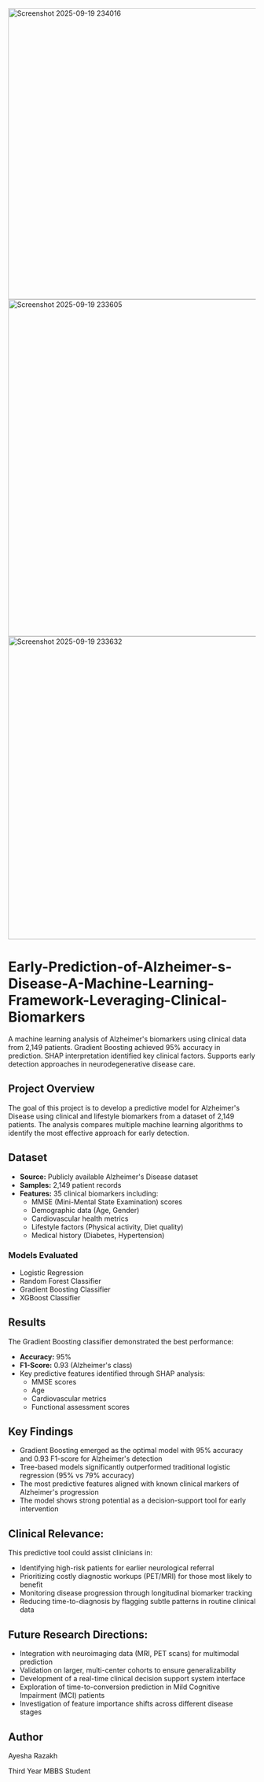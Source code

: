 <img width="1021" height="592" alt="Screenshot 2025-09-19 234016" src="https://github.com/user-attachments/assets/023454bc-22a3-4507-ba18-c946d9d944a6" />
<img width="766" height="685" alt="Screenshot 2025-09-19 233605" src="https://github.com/user-attachments/assets/50510d04-eb22-4579-8721-a2a37798862a" />
<img width="742" height="616" alt="Screenshot 2025-09-19 233632" src="https://github.com/user-attachments/assets/8659b70f-e233-4cdc-a38d-dde47511ea27" />


# Early-Prediction-of-Alzheimer-s-Disease-A-Machine-Learning-Framework-Leveraging-Clinical-Biomarkers

A machine learning analysis of Alzheimer's biomarkers using clinical data from 2,149 patients. Gradient Boosting achieved 95% accuracy in prediction. SHAP interpretation identified key clinical factors. Supports early detection approaches in neurodegenerative disease care.

## Project Overview

The goal of this project is to develop a predictive model for Alzheimer's Disease using clinical and lifestyle biomarkers from a dataset of 2,149 patients. The analysis compares multiple machine learning algorithms to identify the most effective approach for early detection.

## Dataset

- **Source:** Publicly available Alzheimer's Disease dataset
- **Samples:** 2,149 patient records
- **Features:** 35 clinical biomarkers including:
  - MMSE (Mini-Mental State Examination) scores
  - Demographic data (Age, Gender)
  - Cardiovascular health metrics
  - Lifestyle factors (Physical activity, Diet quality)
  - Medical history (Diabetes, Hypertension)

### Models Evaluated
- Logistic Regression
- Random Forest Classifier
- Gradient Boosting Classifier
- XGBoost Classifier

## Results

The Gradient Boosting classifier demonstrated the best performance:
- **Accuracy:** 95%
- **F1-Score:** 0.93 (Alzheimer's class)
- Key predictive features identified through SHAP analysis:
  - MMSE scores
  - Age
  - Cardiovascular metrics
  - Functional assessment scores

## Key Findings
- Gradient Boosting emerged as the optimal model with 95% accuracy and 0.93 F1-score for Alzheimer's detection
- Tree-based models significantly outperformed traditional logistic regression (95% vs 79% accuracy)
- The most predictive features aligned with known clinical markers of Alzheimer's progression
- The model shows strong potential as a decision-support tool for early intervention


## Clinical Relevance:
This predictive tool could assist clinicians in:
- Identifying high-risk patients for earlier neurological referral
- Prioritizing costly diagnostic workups (PET/MRI) for those most likely to benefit
- Monitoring disease progression through longitudinal biomarker tracking
- Reducing time-to-diagnosis by flagging subtle patterns in routine clinical data

## Future Research Directions:
- Integration with neuroimaging data (MRI, PET scans) for multimodal prediction
- Validation on larger, multi-center cohorts to ensure generalizability
- Development of a real-time clinical decision support system interface
- Exploration of time-to-conversion prediction in Mild Cognitive Impairment (MCI) patients
- Investigation of feature importance shifts across different disease stages

##  Author
Ayesha Razakh

Third Year MBBS Student
